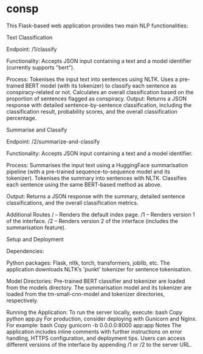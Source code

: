 # consp

This Flask-based web application provides two main NLP functionalities:

Text Classification

Endpoint: /1/classify

Functionality: Accepts JSON input containing a text and a model identifier (currently supports "bert").

Process:
Tokenises the input text into sentences using NLTK.
Uses a pre-trained BERT model (with its tokenizer) to classify each sentence as conspiracy-related or not.
Calculates an overall classification based on the proportion of sentences flagged as conspiracy.
Output: Returns a JSON response with detailed sentence-by-sentence classification, including the classification result, probability scores, and the overall classification percentage.

Summarise and Classify

Endpoint: /2/summarize-and-classify

Functionality: Accepts JSON input containing a text and a model identifier.

Process:
Summarises the input text using a HuggingFace summarisation pipeline (with a pre-trained sequence-to-sequence model and its tokenizer).
Tokenises the summary into sentences with NLTK.
Classifies each sentence using the same BERT-based method as above.

Output: Returns a JSON response with the summary, detailed sentence classifications, and the overall classification metrics.

Additional Routes
/ – Renders the default index page.
/1 – Renders version 1 of the interface.
/2 – Renders version 2 of the interface (includes the summarisation feature).

Setup and Deployment

Dependencies:

Python packages: Flask, nltk, torch, transformers, joblib, etc.
The application downloads NLTK’s 'punkt' tokenizer for sentence tokenisation.

Model Directories:
Pre-trained BERT classifier and tokenizer are loaded from the models directory.
The summarisation model and its tokenizer are loaded from the tm-small-cnn-model and tokenizer directories, respectively.

Running the Application:
To run the server locally, execute:
bash
Copy
python app.py
For production, consider deploying with Gunicorn and Nginx. For example:
bash
Copy
gunicorn -b 0.0.0.0:8000 app:app
Notes
The application includes inline comments with further instructions on error handling, HTTPS configuration, and deployment tips.
Users can access different versions of the interface by appending /1 or /2 to the server URL.
